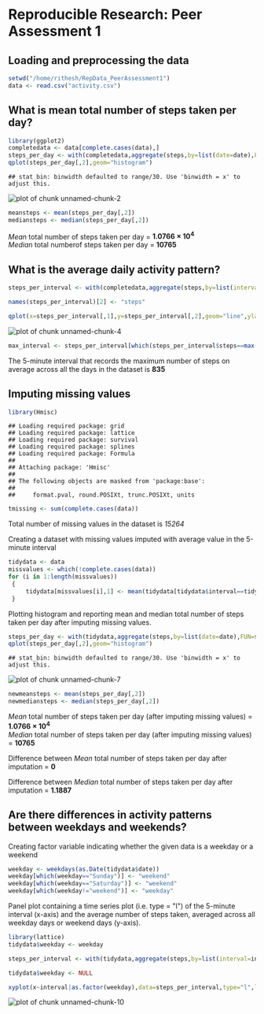 # Reproducible Research: Peer Assessment 1


## Loading and preprocessing the data

```r
setwd("/home/rithesh/RepData_PeerAssessment1")
data <- read.csv("activity.csv")
```

## What is mean total number of steps taken per day?


```r
library(ggplot2)
completedata <- data[complete.cases(data),]
steps_per_day <- with(completedata,aggregate(steps,by=list(date=date),FUN=sum))
qplot(steps_per_day[,2],geom="histogram")
```

```
## stat_bin: binwidth defaulted to range/30. Use 'binwidth = x' to adjust this.
```

![plot of chunk unnamed-chunk-2](figure/unnamed-chunk-2.png) 


```r
meansteps <- mean(steps_per_day[,2])
mediansteps <- median(steps_per_day[,2])
```

*Mean* total number of steps taken per day = <b> 1.0766 &times; 10<sup>4</sup> </b>      
*Median* total numberof steps taken per day = <b> 10765 </b> 

## What is the average daily activity pattern?


```r
steps_per_interval <- with(completedata,aggregate(steps,by=list(interval=interval),FUN=mean,na.rm=TRUE))

names(steps_per_interval)[2] <- "steps"

qplot(x=steps_per_interval[,1],y=steps_per_interval[,2],geom="line",ylab = "Average Steps Taken Per Day",xlab="5 Minute Interval")
```

![plot of chunk unnamed-chunk-4](figure/unnamed-chunk-4.png) 

```r
max_interval <- steps_per_interval[which(steps_per_interval$steps==max(steps_per_interval$steps)),1]
```

The 5-minute interval that records the maximum number of steps on average across all the days in the dataset is <b>835</b>  

## Imputing missing values

```r
library(Hmisc)
```

```
## Loading required package: grid
## Loading required package: lattice
## Loading required package: survival
## Loading required package: splines
## Loading required package: Formula
## 
## Attaching package: 'Hmisc'
## 
## The following objects are masked from 'package:base':
## 
##     format.pval, round.POSIXt, trunc.POSIXt, units
```

```r
tmissing <- sum(complete.cases(data))
```
    
Total number of missing values in the dataset is *15264*   
        
Creating a dataset with missing values imputed with average value in the 5-minute interval
   

```r
tidydata <- data
missvalues <- which(!complete.cases(data))
for (i in 1:length(missvalues))
 {
     tidydata[missvalues[i],1] <- mean(tidydata[tidydata$interval==tidydata[missvalues[i],"interval"],1],na.rm=TRUE)
 }
```
   
Plotting histogram and reporting mean and median total number of steps taken per day after imputing missing values.   
   

```r
steps_per_day <- with(tidydata,aggregate(steps,by=list(date=date),FUN=sum))
qplot(steps_per_day[,2],geom="histogram")
```

```
## stat_bin: binwidth defaulted to range/30. Use 'binwidth = x' to adjust this.
```

![plot of chunk unnamed-chunk-7](figure/unnamed-chunk-7.png) 


```r
newmeansteps <- mean(steps_per_day[,2])
newmediansteps <- median(steps_per_day[,2])
```

*Mean* total number of steps taken per day (after imputing missing values) = <b> 1.0766 &times; 10<sup>4</sup> </b>      
*Median* total number of steps taken per day (after imputing missing values) = <b> 10765 </b> 

Difference between *Mean* total number of steps taken per day after imputation = <b> 0 </b>   

Difference between *Median* total number of steps taken per day after imputation = <b> 1.1887</b>    


## Are there differences in activity patterns between weekdays and weekends?

Creating factor variable indicating whether the given data is a weekday or a weekend   


```r
weekday <- weekdays(as.Date(tidydata$date))
weekday[which(weekday=="Sunday")] <- "weekend"
weekday[which(weekday=="Saturday")] <- "weekend"
weekday[which(weekday!="weekend")] <- "weekday"
```


Panel plot containing a time series plot (i.e. type = "l") of the
5-minute interval (x-axis) and the average number of steps taken, averaged
across all weekday days or weekend days (y-axis).



```r
library(lattice)
tidydata$weekday <- weekday

steps_per_interval <- with(tidydata,aggregate(steps,by=list(interval=interval,weekday=weekday),FUN=mean,na.rm=TRUE))

tidydata$weekday <- NULL

xyplot(x~interval|as.factor(weekday),data=steps_per_interval,type="l",lty=1,layout=c(1,2),ylab="Average No. Of Steps")
```

![plot of chunk unnamed-chunk-10](figure/unnamed-chunk-10.png) 
